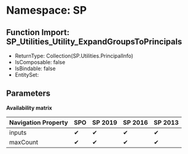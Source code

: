 # Namespace: SP

## Function Import: SP_Utilities_Utility_ExpandGroupsToPrincipals

- ReturnType: Collection(SP.Utilities.PrincipalInfo)
- IsComposable: false
- IsBindable: false
- EntitySet: 

## Parameters

**Availability matrix**

Navigation Property | SPO | SP 2019 | SP 2016 | SP 2013
----------|-----|---------|---------|--------
inputs | ✔ | ✔ | ✔ | ✔
maxCount | ✔ | ✔ | ✔ | ✔
